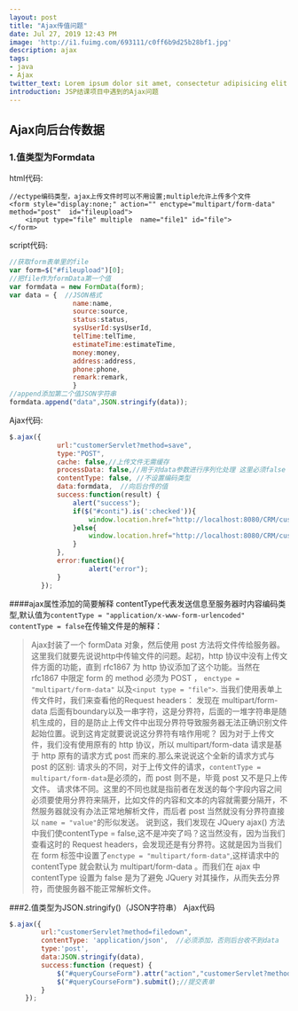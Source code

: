 ```yaml
---
layout: post
title: "Ajax传值问题"
date: Jul 27, 2019 12:43 PM
image: 'http://i1.fuimg.com/693111/c0ff6b9d25b28bf1.jpg'
description: ajax
tags:
- java
- Ajax
twitter_text: Lorem ipsum dolor sit amet, consectetur adipisicing elit.
introduction: JSP结课项目中遇到的Ajax问题
---
```

## Ajax向后台传数据
### 1.值类型为Formdata
html代码:
```
//ectype编码类型，ajax上传文件时可以不用设置;multiple允许上传多个文件
<form style="display:none;" action="" enctype="multipart/form-data" method="post"  id="fileupload">
	<input type="file" multiple  name="file1" id="file">
</form>
```
script代码:
```js
//获取form表单里的file
var form=$("#fileupload")[0];
//把file作为formData第一个值
var formdata = new FormData(form);
var data = {  //JSON格式
                name:name,
                source:source,
                status:status,
                sysUserId:sysUserId,
                telTime:telTime,
                estimateTime:estimateTime,
                money:money,
                address:address,
                phone:phone,
                remark:remark,
				}
//append添加第二个值JSON字符串
formdata.append("data",JSON.stringify(data));
```
Ajax代码:
```js
$.ajax({
			url:"customerServlet?method=save",
			type:"POST",
			cache: false,//上传文件无需缓存
	        processData: false,//用于对data参数进行序列化处理 这里必须false
	        contentType: false, //不设置编码类型
		    data:formdata,  //向后台传的值
		    success:function(result) {
            	alert("success");
            	if($("#conti").is(':checked')){
            		window.location.href="http://localhost:8080/CRM/customerEdit.jsp"; //跳转页面
            	}else{
            		window.location.href="http://localhost:8080/CRM/customerList.jsp";	
            	}
            },
            error:function(){
                    alert("error");
	        }
		});

```
####ajax属性添加的简要解释
contentType代表发送信息至服务器时内容编码类型,默认值为`contentType = "application/x-www-form-urlencoded"`
`contentType = false`在传输文件是的解释：
>Ajax封装了一个 formData 对象，然后使用 post 方法将文件传给服务器。
>这里我们就要先说说http中传输文件的问题。起初，http 协议中没有上传文件方面的功能，直到 rfc1867 为 http 协议添加了这个功能。当然在 rfc1867 中限定 form 的 method 必须为 POST ， ``enctype = "multipart/form-data"`` 以及``<input type = "file">``.
>当我们使用表单上传文件时，我们来查看他的Request headers：
>发现在 multipart/form-data 后面有boundary以及一串字符，这是分界符，后面的一堆字符串是随机生成的，目的是防止上传文件中出现分界符导致服务器无法正确识别文件起始位置。说到这肯定就要说说这分界符有啥作用呢？
>因为对于上传文件，我们没有使用原有的 http 协议，所以 multipart/form-data 请求是基于 http 原有的请求方式 post 而来的.那么来说说这个全新的请求方式与 post 的区别:
>请求头的不同，对于上传文件的请求，`contentType = multipart/form-data`是必须的，而 post 则不是，毕竟 post 又不是只上传文件。
>请求体不同。这里的不同也就是指前者在发送的每个字段内容之间必须要使用分界符来隔开，比如文件的内容和文本的内容就需要分隔开，不然服务器就没有办法正常地解析文件，而后者 post 当然就没有分界符直接以 `name = "value"`的形似发送。
>说到这，我们发现在 JQuery ajax() 方法中我们使contentType = false,这不是冲突了吗？这当然没有，因为当我们查看这时的 Request headers，会发现还是有分界符。这就是因为当我们在 form 标签中设置了`enctype = "multipart/form-data"`,这样请求中的 contentType 就会默认为 multipart/form-data 。而我们在 ajax 中 contentType 设置为 false 是为了避免 JQuery 对其操作，从而失去分界符，而使服务器不能正常解析文件。


###2.值类型为JSON.stringify()（JSON字符串）
Ajax代码
```js
$.ajax({
        url:"customerServlet?method=filedown",
        contentType: 'application/json',  //必须添加，否则后台收不到data
        type:'post',
        data:JSON.stringify(data),
        success:function (request) {
            $("#queryCourseForm").attr("action","customerServlet?method=downLoad");//改变表单的提交地址为下载的地址
            $("#queryCourseForm").submit();//提交表单
        }
    });
```

